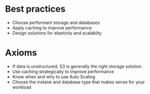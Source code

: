 # Best practices
* Choose performant storage and databases
* Apply caching to improve performance
* Design solutions for elasticity and scalablity

# Axioms
* If data is unstructured, S3 is generally the right storage solution
* Use caching strategically to improve performance
* Know when and why to use Auto Scaling
* Choose the instane and database type that makes sense for your workload
